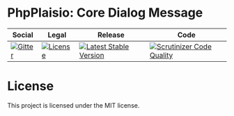 # PhpPlaisio: Core Dialog Message

<table>
<thead>
<tr>
<th>Social</th>
<th>Legal</th>
<th>Release</th>
<th>Code</th>
</tr>
</thead>
<tbody>
<tr>
<td>
<a href="https://gitter.im/PhpPlaisio/PhpPlaisio"><img src="https://badges.gitter.im/PhpPlaisio/PhpPlaisio.svg" alt="Gitter"/></a>
</td>
<td>
<a href="https://packagist.org/packages/plaisio/dialog-message-core"><img src="https://poser.pugx.org/plaisio/dialog-message-core/license" alt="License"/></a>
</td>
<td>
<a href="https://packagist.org/packages/plaisio/dialog-message-core"><img src="https://poser.pugx.org/plaisio/dialog-message-core/v/stable" alt="Latest Stable Version"/></a>
</td>
<td>
<a href="https://scrutinizer-ci.com/g/PhpPlaisio/dialog-message-core/?branch=master"><img src="https://scrutinizer-ci.com/g/PhpPlaisio/dialog-message-core/badges/quality-score.png?b=master" alt="Scrutinizer Code Quality"/></a>
</td>
</tr>
</tbody>
</table>

#  License

This project is licensed under the MIT license.

